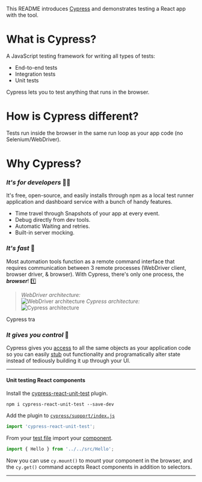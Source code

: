 This README introduces [Cypress](https://www.cypress.io/) and demonstrates testing a React app with the tool.

# **What** is Cypress?
A JavaScript testing framework for writing all types of tests:
* End-to-end tests
* Integration tests
* Unit tests

Cypress lets you to test anything that runs in the browser.

# **How** is Cypress different?
Tests run inside the browser in the same run loop as your app code (no Selenium/WebDriver).

# **Why** Cypress?
### ***It's for developers*** 👩‍💻
It's free, open-source, and easily installs through npm as a local test runner application and dashboard service with a bunch of handy features.
* Time travel through Snapshots of your app at every event.
* Debug directly from dev tools.
* Automatic Waiting and retries.
* Built-in server mocking.



### ***It's fast*** 🚄
Most automation tools function as a remote command interface that requires communication between 3 remote processes (WebDriver client, browser driver, & browser). With Cypress, there's only one process, the ***browser***! 1️⃣

> *WebDriver architecture:*<br>
![WebDriver architecture](https://applitools.com/blog/wp-content/uploads/2018/10/Screenshot-2018-10-19-21.33.55.png)
>*Cypress architecture:*<br>
![Cypress architecture](https://res.cloudinary.com/dmkdfvoqb/image/upload/v1566504929/Screen_Shot_2019-08-22_at_3.14.39_PM.png)

Cypress tra

### ***It gives you control*** 🔑
Cypress gives you [access](https://docs.cypress.io/guides/overview/key-differences.html#Native-access) to all the same objects as your application code so you can easily [stub](https://docs.cypress.io/guides/guides/stubs-spies-and-clocks.html#Capabilities) out functionality and programatically alter state instead of tediously building it up through your UI.




***

#### Unit testing React components
Install the [cypress-react-unit-test](https://github.com/bahmutov/cypress-react-unit-test) plugin.

> 
```
npm i cypress-react-unit-test --save-dev
```

Add the plugin to [`cypress/support/index.js`](./cypress/support/index.js)

> 
```javascript
import 'cypress-react-unit-test';
```

From your [test file](./cypress/integration/Hello.spec.js) import your [component](./src/Hello.jsx).
>
```javascript
import { Hello } from '../../src/Hello';
```

Now you can use `cy.mount()` to mount your component in the browser, and the `cy.get()` command accepts React components in addition to selectors.



***